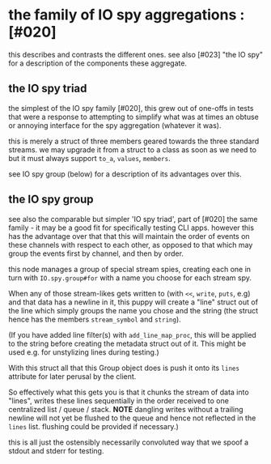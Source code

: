 # the family of IO spy aggregations :[#020]

this describes and contrasts the different ones. see also [#023] "the IO
spy" for a description of the components these aggregate.


## the IO spy triad

the simplest of the IO spy family [#020], this grew out of one-offs in tests
that were a response to attempting to simplify what was at times an obtuse
or annoying interface for the spy aggregation (whatever it was).

this is merely a struct of three members geared towards the three standard
streams. we may upgrade it from a struct to a class as soon as we need to
but it must always support `to_a`, `values`, `members`.

see IO spy group (below) for a description of its advantages over this.


## the IO spy group

see also the comparable but simpler 'IO spy triad', part of [#020] the same
family - it may be a good fit for specifically testing CLI apps.
however this has the advantage over that that this will maintain the order
of events on these channels with respect to each other, as opposed to
that which may group the events first by channel, and then by order.

this node manages a group of special stream spies, creating each one in turn
with `IO.spy.group#for` with a name you choose for each stream spy.

When any of those stream-likes gets written to (with `<<`, `write`, `puts`,
e.g) and that data has a newline in it, this puppy will create a "line"
struct out of the line which simply groups the name you chose
and the string (the struct hence has the members `stream_symbol` and `string`).

(If you have added line filter(s) with `add_line_map_proc`, this will be
applied to the string before creating the metadata struct out of it.
This might be used e.g. for unstylizing lines during testing.)

With this struct all that this Group object does is push it onto its
`lines` attribute for later perusal by the client.

So effectively what this gets you is that it chunks the stream of data
into "lines", writes these lines sequentially in the order received to
one centralized list / queue / stack.  **NOTE** dangling writes without
a trailing newline will not yet be flushed to the queue and hence
not reflected in the `lines` list. flushing could be provided if necessary.)

this is all just the ostensibly necessarily convoluted way that we spoof a
stdout and stderr for testing.
